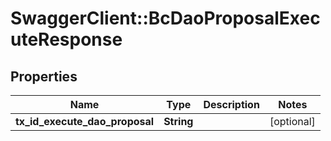 # SwaggerClient::BcDaoProposalExecuteResponse

## Properties
Name | Type | Description | Notes
------------ | ------------- | ------------- | -------------
**tx_id_execute_dao_proposal** | **String** |  | [optional] 


